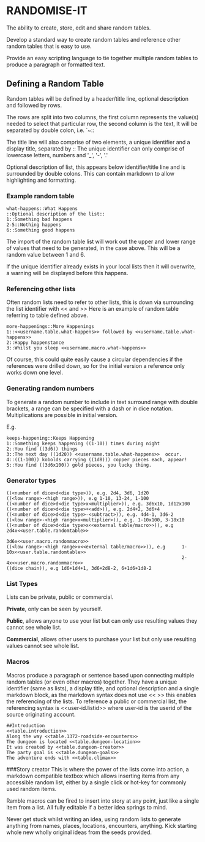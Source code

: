 RANDOMISE-IT
============

The ability to create, store, edit and share random tables.

Develop a standard way to create random tables and reference other random tables that is easy to use.

Provide an easy scripting language to tie together multiple random tables to produce a paragraph or formatted text.

## Defining a Random Table

Random tables will be defined by a header/title line, optional description and followed by rows.

The rows are split into two columns, the first column represents the value(s) needed to select that particular row, the second column is the text, It will be separated by double colon, i.e. `~::

The title line will also comprise of two elements, a unique identifier and a display title, separated by ::
The unique identifier can only comprise of lowercase letters, numbers and '_', '-', '.'

Optional description of list, this appears below identifier/title line and is surrounded by double colons. This can contain markdown to allow highlighting and formatting.

### Example random table
```
what-happens::What Happens
::Optional description of the list::
1::Something bad happens
2-5::Nothing happens
6::Something good happens
```
The import of the random table list will work out the upper and lower range of values that need to be generated, in the case above. This will be a random value between 1 and 6.

If the unique identifier already exists in your local lists then it will overwrite, a warning will be displayed before this happens.


### Referencing other lists
Often random lists need to refer to other lists, this is down via surrounding the list identifier with << and >>
Here is an example of random table referring to table defined above.
```
more-happenings::More Happenings
1::<<username.table.what-happens>> followed by <<username.table.what-happens>>
2::Happy happenstance
3::Whilst you sleep <<username.macro.what-happens>>
```
Of course, this could quite easily cause a circular dependencies if the references were drilled down, so for the initial version a reference only works down one level.


### Generating random numbers
To generate a random number to include in text surround range with double brackets, a range can be specified with a dash or in dice notation. Multiplications are possible in initial version.

E.g.
```
keeps-happening::Keeps Happening
1::Something keeps happening ((1-10)) times during night
2::You find ((3d6)) things
3::The next day ((1d20)) <<username.table.what-happens>>  occur.
4::((1-100)) kobolds carrying ((1d8))) copper pieces each, appear!
5::You find ((3d6x100)) gold pieces, you lucky thing.
```

### Generator types
```
((<number of dice>d<die type>)), e.g. 2d4, 3d6, 1d20
((<low range>-<high range>)), e.g 1-10, 13-24, 1-100
((<number of dice>d<die type>x<multiplier>)), e.g. 3d6x10, 1d12x100
((<number of dice>d<die type>+<add>)), e.g. 2d4+2, 3d6+4
((<number of dice>d<die type>-<subtract>)), e.g. 4d4-1, 3d6-2
((<low range>-<high range>x<multiplier>)), e.g. 1-10x100, 3-18x10
((<number of dice>d<die type>x<<external table/macro>>)), e.g   2d4x<<user.table.randomtable>>
                                                                3d6x<<user.macro.randommacro>>
((<low range>-<high range>x<<external table/macro>>)), e.g      1-10x<<user.table.randomtable>>
                                                                2-4x<<user.macro.randommacro>>
((dice chain)), e.g 1d6+1d4+1, 3d6+2d8-2, 6+1d6+1d8-2
```


### List Types
Lists can be private, public or commercial.

**Private**, only can be seen by yourself.

**Public**, allows anyone to use your list but can only use resulting values they cannot see whole list.

**Commercial**, allows other users to purchase your list but only use resulting values cannot see whole list.



### Macros
Macros produce a paragraph or sentence based upon connecting multiple random tables (or even other macros) together.
They have a unique identifier (same as lists), a display title, and optional description and a single markdown block, as the markdown syntax does not use << >> this enables the referencing of the lists.
To reference a public or commercial list, the referencing syntax is <<user-id.listid>> where user-id is the userid of the source originating account.
```
##Introduction
<<table.introduction>>
Along the way <<table.1372-roadside-encounters>> 
The dungeon is located <<table.dungeon-location>> 
It was created by <<table.dungeon-creator>> 
The party goal is <<table.dungeon-goals>>
The adventure ends with <<table.climax>>
```

###Story creator
This is where the power of the lists come into action, a markdown compatible textbox which allows inserting items from any accessible random list, either by a single click or  hot-key for commonly used random items.

Ramble macros can be fired to insert into story at any point, just like a single item from a list. All fully editable if a better idea springs to mind.

Never get stuck whilst writing an idea, using random lists to generate anything from names, places, locations, encounters, anything. Kick starting whole new wholly original ideas from the seeds provided.





